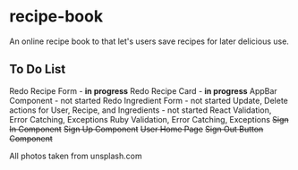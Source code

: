 # recipe-book

An online recipe book to that let's users save recipes for later delicious use.

## To Do List
Redo Recipe Form - **in progress**
Redo Recipe Card - **in progress**
AppBar Component - not started
Redo Ingredient Form - not started
Update, Delete actions for User, Recipe, and Ingredients - not started
React Validation, Error Catching, Exceptions
Ruby Validation, Error Catching, Exceptions
~~Sign In Component~~
~~Sign Up Component~~
~~User Home Page~~
~~Sign Out Button Component~~

All photos taken from unsplash.com